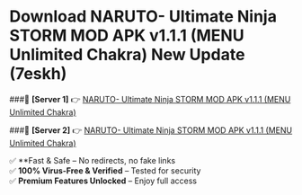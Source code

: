 # Download NARUTO- Ultimate Ninja STORM MOD APK v1.1.1 (MENU Unlimited Chakra) New Update (7eskh)  



###🔹 **[Server 1]** 👉 [NARUTO- Ultimate Ninja STORM MOD APK v1.1.1 (MENU Unlimited Chakra)](https://apkcomod.com?title=NARUTO-_Ultimate_Ninja_STORM_MOD_APK_v1.1.1_(MENU_Unlimited_Chakra)) 

###🔹 **[Server 2]** 👉 [NARUTO- Ultimate Ninja STORM MOD APK v1.1.1 (MENU Unlimited Chakra)](https://apkcomod.com?title=NARUTO-_Ultimate_Ninja_STORM_MOD_APK_v1.1.1_(MENU_Unlimited_Chakra))  

✅ **Fast & Safe – No redirects, no fake links  
✅ **100% Virus-Free & Verified** – Tested for security  
✅ **Premium Features Unlocked** – Enjoy full access  


